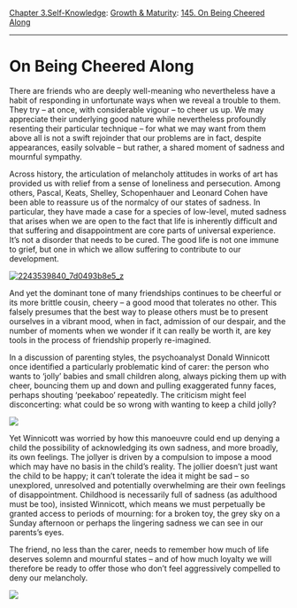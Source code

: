 [Chapter 3.Self-Knowledge](https://www.theschooloflife.com/thebookoflife/category/self-knowledge/): [Growth & Maturity](https://www.theschooloflife.com/thebookoflife/category/self-knowledge/growth-maturity/): [145. On Being Cheered Along](https://www.theschooloflife.com/thebookoflife/on-being-cheered-along/)

* * *

# On Being Cheered Along

There are friends who are deeply well-meaning who nevertheless have a habit of responding in unfortunate ways when we reveal a trouble to them. They try – at once, with considerable vigour – to cheer us up. We may appreciate their underlying good nature while nevertheless profoundly resenting their particular technique – for what we may want from them above all is not a swift rejoinder that our problems are in fact, despite appearances, easily solvable – but rather, a shared moment of sadness and mournful sympathy.

Across history, the articulation of melancholy attitudes in works of art has provided us with relief from a sense of loneliness and persecution. Among others, Pascal, Keats, Shelley, Schopenhauer and Leonard Cohen have been able to reassure us of the normalcy of our states of sadness. In particular, they have made a case for a species of low-level, muted sadness that arises when we are open to the fact that life is inherently difficult and that suffering and disappointment are core parts of universal experience. It’s not a disorder that needs to be cured. The good life is not one immune to grief, but one in which we allow suffering to contribute to our development.

[![2243539840_7d0493b8e5_z](https://www.theschooloflife.com/thebookoflife/wp-content/uploads/2016/02/2243539840_7d0493b8e5_z.jpg)](http://www.thebookoflife.org/wp-content/uploads/2016/02/2243539840_7d0493b8e5_z.jpg)

And yet the dominant tone of many friendships continues to be cheerful or its more brittle cousin, cheery – a good mood that tolerates no other. This falsely presumes that the best way to please others must be to present ourselves in a vibrant mood, when in fact, admission of our despair, and the number of moments when we wonder if it can really be worth it, are key tools in the process of friendship properly re-imagined.

In a discussion of parenting styles, the psychoanalyst Donald Winnicott once identified a particularly problematic kind of carer: the person who wants to ‘jolly’ babies and small children along, always picking them up with cheer, bouncing them up and down and pulling exaggerated funny faces, perhaps shouting ‘peekaboo’ repeatedly. The criticism might feel disconcerting: what could be so wrong with wanting to keep a child jolly?

![](https://www.tesco-baby.com/content/uploads/2013/12/b_bbd_peekaboo_am_L-624x350.jpg)

Yet Winnicott was worried by how this manoeuvre could end up denying a child the possibility of acknowledging its own sadness, and more broadly, its own feelings. The jollyer is driven by a compulsion to impose a mood which may have no basis in the child’s reality. The jollier doesn’t just want the child to be happy; it can’t tolerate the idea it might be sad – so unexplored, unresolved and potentially overwhelming are their own feelings of disappointment. Childhood is necessarily full of sadness (as adulthood must be too), insisted Winnicott, which means we must perpetually be granted access to periods of mourning: for a broken toy, the grey sky on a Sunday afternoon or perhaps the lingering sadness we can see in our parents’s eyes.

The friend, no less than the carer, needs to remember how much of life deserves solemn and mournful states – and of how much loyalty we will therefore be ready to offer those who don’t feel aggressively compelled to deny our melancholy.

[![](https://img.youtube.com/vi/WhiItOzlhu4/0.jpg)](https://www.youtube.com/embed/WhiItOzlhu4 '')
